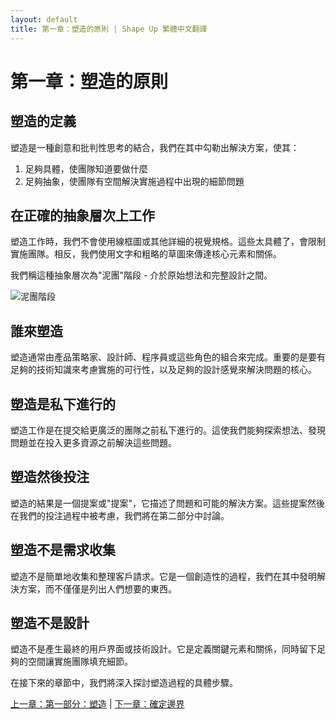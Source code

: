 ```yaml
---
layout: default
title: 第一章：塑造的原則 | Shape Up 繁體中文翻譯
---
```


# 第一章：塑造的原則

## 塑造的定義

塑造是一種創意和批判性思考的結合，我們在其中勾勒出解決方案，使其：
1. 足夠具體，使團隊知道要做什麼
2. 足夠抽象，使團隊有空間解決實施過程中出現的細節問題

## 在正確的抽象層次上工作

塑造工作時，我們不會使用線框圖或其他詳細的視覺規格。這些太具體了，會限制實施團隊。相反，我們使用文字和粗略的草圖來傳達核心元素和關係。

我們稱這種抽象層次為"泥團"階段 - 介於原始想法和完整設計之間。

![泥團階段](../images/clay.jpg)

## 誰來塑造

塑造通常由產品策略家、設計師、程序員或這些角色的組合來完成。重要的是要有足夠的技術知識來考慮實施的可行性，以及足夠的設計感覺來解決問題的核心。

## 塑造是私下進行的

塑造工作是在提交給更廣泛的團隊之前私下進行的。這使我們能夠探索想法、發現問題並在投入更多資源之前解決這些問題。

## 塑造然後投注

塑造的結果是一個提案或"提案"，它描述了問題和可能的解決方案。這些提案然後在我們的投注過程中被考慮，我們將在第二部分中討論。

## 塑造不是需求收集

塑造不是簡單地收集和整理客戶請求。它是一個創造性的過程，我們在其中發明解決方案，而不僅僅是列出人們想要的東西。

## 塑造不是設計

塑造不是產生最終的用戶界面或技術設計。它是定義關鍵元素和關係，同時留下足夠的空間讓實施團隊填充細節。

在接下來的章節中，我們將深入探討塑造過程的具體步驟。

[上一章：第一部分：塑造](./01-part1.html) | [下一章：確定邊界](./01-2-setting-boundaries.html) 